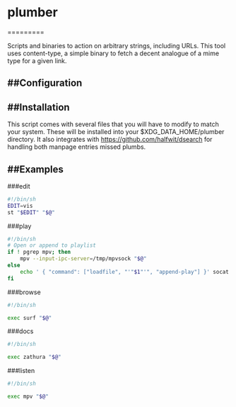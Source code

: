 # plumber
=========

Scripts and binaries to action on arbitrary strings, including URLs.
This tool uses content-type, a simple binary to fetch a decent analogue of a mime type for a given link.

##Configuration
---------------

##Installation
--------------

This script comes with several files that you will have to modify to match your system. These will be installed into your $XDG_DATA_HOME/plumber directory. 
It also integrates with https://github.com/halfwit/dsearch for handling both manpage entries missed plumbs.

##Examples
----------

###edit
```sh
#!/bin/sh
EDIT=vis
st "$EDIT" "$@"
```

###play
```sh
#!/bin/sh
# Open or append to playlist
if ! pgrep mpv; then
	mpv --input-ipc-server=/tmp/mpvsock "$@"
else
	echo ' { "command": ["loadfile", "'"$1"'", "append-play"] }' socat - /tmp/mpvsock
fi
```

###browse
```sh
#!/bin/sh

exec surf "$@"
```

###docs
```sh
#!/bin/sh

exec zathura "$@"
```

###listen
```sh
#!/bin/sh

exec mpv "$@"
```
